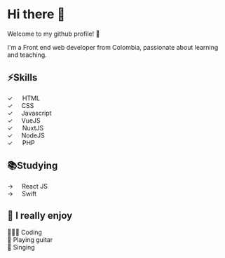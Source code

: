 # Hi there 👋 

Welcome to my github profile! 🥳

I'm a Front end web developer from Colombia, passionate about learning and teaching.

## ⚡️Skills
✓ <img src="https://github.com/ronaldtorres/ronaldtorres/blob/master/.github/html5.png" width="14"> HTML <br>
✓ <img src="https://github.com/ronaldtorres/ronaldtorres/blob/master/.github/css.jpg" width="12"> CSS <br>
✓ <img src="https://github.com/ronaldtorres/ronaldtorres/blob/master/.github/js.png" width="12"> Javascript <br>
✓ <img src="https://github.com/ronaldtorres/ronaldtorres/blob/master/.github/vue.png" width="12"> VueJS <br>
✓ <img src="https://github.com/ronaldtorres/ronaldtorres/blob/master/.github/nuxt.png" width="14"> NuxtJS <br>
✓ <img src="https://github.com/ronaldtorres/ronaldtorres/blob/master/.github/node-js.png" width="12"> NodeJS <br>
✓ <img src="https://github.com/ronaldtorres/ronaldtorres/blob/master/.github/php.png" width="14"> PHP <br>

## 📚Studying
→ <img src="https://github.com/ronaldtorres/ronaldtorres/blob/master/.github/react.png" width="12"> React JS <br>
→ <img src="https://github.com/ronaldtorres/ronaldtorres/blob/master/.github/swift.png" width="12"> Swift <br>

## 🖤 I really enjoy
👨🏽‍💻 Coding <br>
🎸 Playing guitar <br>
🎤 Singing <br>
